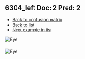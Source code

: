 ## 6304_left Doc: 2 Pred: 2
- [Back to confusion matrix](https://github.com/juliandewit/kaggle_retinopathy/blob/master/matrix.md)
- [Back to list](https://github.com/juliandewit/kaggle_retinopathy/blob/master/lists/22/list.md)
- [Next example in list](https://github.com/juliandewit/kaggle_retinopathy/blob/master/lists/22/63/6339_left.md)

![Eye](https://retinopaty.blob.core.windows.net/size1024/6304_left_2.jpeg)

### 

![Eye]()
